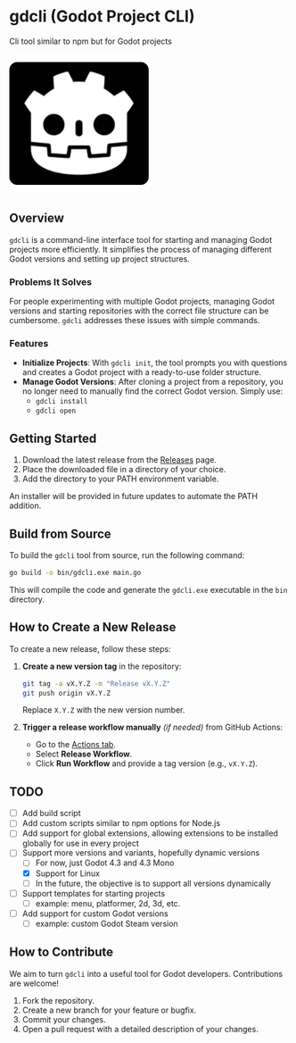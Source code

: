 # gdcli (Godot Project CLI)

Cli tool similar to npm but for Godot projects

![Icon](<icon.png>)

## Overview

`gdcli` is a command-line interface tool for starting and managing Godot projects more efficiently. It simplifies the process of managing different Godot versions and setting up project structures.

### Problems It Solves

For people experimenting with multiple Godot projects, managing Godot versions and starting repositories with the correct file structure can be cumbersome. `gdcli` addresses these issues with simple commands.

### Features

- **Initialize Projects**: With `gdcli init`, the tool prompts you with questions and creates a Godot project with a ready-to-use folder structure.
- **Manage Godot Versions**: After cloning a project from a repository, you no longer need to manually find the correct Godot version. Simply use:
  - `gdcli install`
  - `gdcli open`

## Getting Started

1. Download the latest release from the [Releases](https://github.com/IgorBayerl/gdcli/releases) page.
2. Place the downloaded file in a directory of your choice.
3. Add the directory to your PATH environment variable.

An installer will be provided in future updates to automate the PATH addition.

## Build from Source

To build the `gdcli` tool from source, run the following command:

```sh
go build -o bin/gdcli.exe main.go
```

This will compile the code and generate the `gdcli.exe` executable in the `bin` directory.

## How to Create a New Release

To create a new release, follow these steps:

1. **Create a new version tag** in the repository:
   ```sh
   git tag -a vX.Y.Z -m "Release vX.Y.Z"
   git push origin vX.Y.Z
   ```
   Replace `X.Y.Z` with the new version number.

2. **Trigger a release workflow manually** *(if needed)* from GitHub Actions:
   - Go to the [Actions tab](https://github.com/IgorBayerl/gdcli/actions).
   - Select **Release Workflow**.
   - Click **Run Workflow** and provide a tag version (e.g., `vX.Y.Z`).

## TODO

- [ ] Add build script
- [ ] Add custom scripts similar to npm options for Node.js
- [ ] Add support for global extensions, allowing extensions to be installed globally for use in every project
- [ ] Support more versions and variants, hopefully dynamic versions
  - [ ] For now, just Godot 4.3 and 4.3 Mono
  - [x] Support for Linux
  - [ ] In the future, the objective is to support all versions dynamically
- [ ] Support templates for starting projects
  - [ ] example: menu, platformer, 2d, 3d, etc.
- [ ] Add support for custom Godot versions
  - [ ] example: custom Godot Steam version

## How to Contribute

We aim to turn `gdcli` into a useful tool for Godot developers. Contributions are welcome!

1. Fork the repository.
2. Create a new branch for your feature or bugfix.
3. Commit your changes.
4. Open a pull request with a detailed description of your changes.
